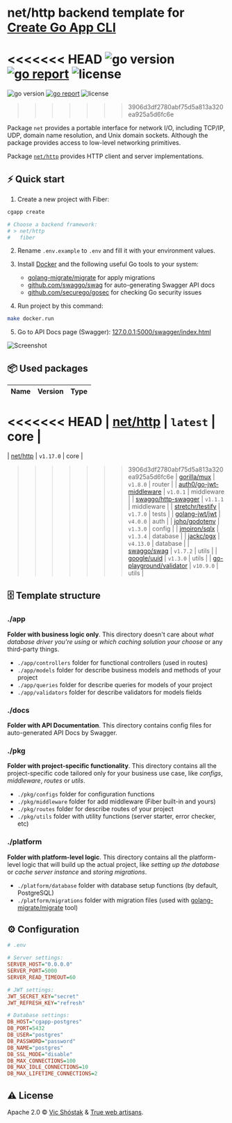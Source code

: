 # net/http backend template for [Create Go App CLI](https://github.com/create-go-app/cli)

<<<<<<< HEAD
<img src="https://img.shields.io/badge/Go-1.17+-00ADD8?style=for-the-badge&logo=go" alt="go version" />&nbsp;<a href="https://goreportcard.com/report/github.com/create-go-app/net_http-go-template" target="_blank"><img src="https://img.shields.io/badge/Go_report-A+-success?style=for-the-badge&logo=none" alt="go report" /></a>&nbsp;<img src="https://img.shields.io/badge/license-mit-red?style=for-the-badge&logo=none" alt="license" />
=======
<img src="https://img.shields.io/badge/Go-1.16+-00ADD8?style=for-the-badge&logo=go" alt="go version" />&nbsp;<a href="https://goreportcard.com/report/github.com/create-go-app/net_http-go-template" target="_blank"><img src="https://img.shields.io/badge/Go_report-A+-success?style=for-the-badge&logo=none" alt="go report" /></a>&nbsp;<img src="https://img.shields.io/badge/license-Apache_2.0-red?style=for-the-badge&logo=none" alt="license" />
>>>>>>> 3906d3df2780abf75d5a813a320ea925a5d6fc6e

Package `net` provides a portable interface for network I/O, including TCP/IP, UDP, domain name resolution, and Unix domain sockets. Although the package provides access to low-level networking primitives.

Package [`net/http`](https://golang.org/pkg/net/http/) provides HTTP client and server implementations.

## ⚡️ Quick start

1. Create a new project with Fiber:

```bash
cgapp create

# Choose a backend framework:
# > net/http
#   fiber
```

2. Rename `.env.example` to `.env` and fill it with your environment values.
3. Install [Docker](https://www.docker.com/get-started) and the following useful Go tools to your system:

   - [golang-migrate/migrate](https://github.com/golang-migrate/migrate#cli-usage) for apply migrations
   - [github.com/swaggo/swag](https://github.com/swaggo/swag) for auto-generating Swagger API docs
   - [github.com/securego/gosec](https://github.com/securego/gosec) for checking Go security issues

4. Run project by this command:

```bash
make docker.run
```

5. Go to API Docs page (Swagger): [127.0.0.1:5000/swagger/index.html](http://127.0.0.1:5000/swagger/index.html)

![Screenshot](https://user-images.githubusercontent.com/11155743/112716623-76bc0800-8ef8-11eb-80db-48edcbdacf36.png)

## 📦 Used packages

| Name                                                                  | Version   | Type       |
| --------------------------------------------------------------------- | --------- | ---------- |
<<<<<<< HEAD
| [net/http](https://golang.org/pkg/net/http/)                          | `latest`  | core       |
=======
| [net/http](https://golang.org/pkg/net/http/)                          | `v1.17.0` | core       |
>>>>>>> 3906d3df2780abf75d5a813a320ea925a5d6fc6e
| [gorilla/mux](https://github.com/gorilla/mux)                         | `v1.8.0`  | router     |
| [auth0/go-jwt-middleware](https://github.com/auth0/go-jwt-middleware) | `v1.0.1`  | middleware |
| [swaggo/http-swagger](https://github.com/swaggo/http-swagger)         | `v1.1.1`  | middleware |
| [stretchr/testify](https://github.com/stretchr/testify)               | `v1.7.0`  | tests      |
| [golang-jwt/jwt](https://github.com/golang-jwt/jwt)                   | `v4.0.0`  | auth       |
| [joho/godotenv](https://github.com/joho/godotenv)                     | `v1.3.0`  | config     |
| [jmoiron/sqlx](https://github.com/jmoiron/sqlx)                       | `v1.3.4`  | database   |
| [jackc/pgx](https://github.com/jackc/pgx)                             | `v4.13.0` | database   |
| [swaggo/swag](https://github.com/swaggo/swag)                         | `v1.7.2`  | utils      |
| [google/uuid](https://github.com/google/uuid)                         | `v1.3.0`  | utils      |
| [go-playground/validator](https://github.com/go-playground/validator) | `v10.9.0` | utils      |

## 🗄 Template structure

### ./app

**Folder with business logic only**. This directory doesn't care about _what database driver you're using_ or _which caching solution your choose_ or any third-party things.

- `./app/controllers` folder for functional controllers (used in routes)
- `./app/models` folder for describe business models and methods of your project
- `./app/queries` folder for describe queries for models of your project
- `./app/validators` folder for describe validators for models fields

### ./docs

**Folder with API Documentation**. This directory contains config files for auto-generated API Docs by Swagger.

### ./pkg

**Folder with project-specific functionality**. This directory contains all the project-specific code tailored only for your business use case, like _configs_, _middleware_, _routes_ or _utils_.

- `./pkg/configs` folder for configuration functions
- `./pkg/middleware` folder for add middleware (Fiber built-in and yours)
- `./pkg/routes` folder for describe routes of your project
- `./pkg/utils` folder with utility functions (server starter, error checker, etc)

### ./platform

**Folder with platform-level logic**. This directory contains all the platform-level logic that will build up the actual project, like _setting up the database_ or _cache server instance_ and _storing migrations_.

- `./platform/database` folder with database setup functions (by default, PostgreSQL)
- `./platform/migrations` folder with migration files (used with [golang-migrate/migrate](https://github.com/golang-migrate/migrate) tool)

## ⚙️ Configuration

```ini
# .env

# Server settings:
SERVER_HOST="0.0.0.0"
SERVER_PORT=5000
SERVER_READ_TIMEOUT=60

# JWT settings:
JWT_SECRET_KEY="secret"
JWT_REFRESH_KEY="refresh"

# Database settings:
DB_HOST="cgapp-postgres"
DB_PORT=5432
DB_USER="postgres"
DB_PASSWORD="password"
DB_NAME="postgres"
DB_SSL_MODE="disable"
DB_MAX_CONNECTIONS=100
DB_MAX_IDLE_CONNECTIONS=10
DB_MAX_LIFETIME_CONNECTIONS=2
```

## ⚠️ License

Apache 2.0 &copy; [Vic Shóstak](https://shostak.dev/) & [True web artisans](https://1wa.co/).
